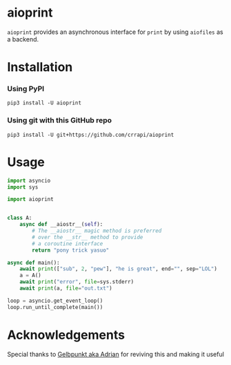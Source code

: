 # aioprint
`aioprint` provides an asynchronous interface for `print` by using `aiofiles` as a backend.

# Installation
### Using PyPI
`pip3 install -U aioprint`

### Using git with this GitHub repo
`pip3 install -U git+https://github.com/crrapi/aioprint`

# Usage
```python
import asyncio
import sys

import aioprint


class A:
    async def __aiostr__(self):
        # The __aiostr__ magic method is preferred
        # over the __str__ method to provide
        # a coroutine interface
        return "pony trick yasuo"

async def main():
    await print(["sub", 2, "pew"], "he is great", end="", sep="LOL")
    a = A()
    await print("error", file=sys.stderr)
    await print(a, file="out.txt")

loop = asyncio.get_event_loop()
loop.run_until_complete(main())
```

# Acknowledgements
Special thanks to [Gelbpunkt aka Adrian](https://github.com/Gelbpunkt) for reviving this and making it useful
